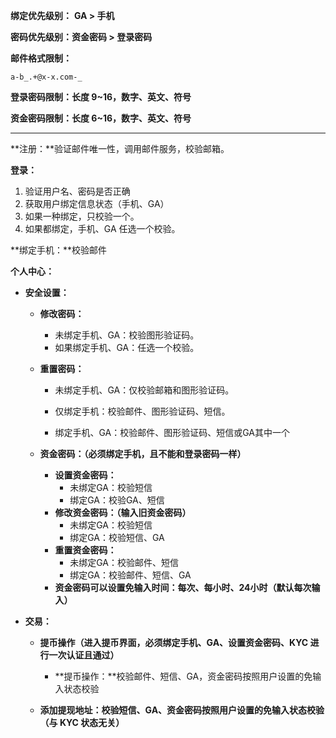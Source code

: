 **绑定优先级别：** **GA &gt; 手机**

**密码优先级别：资金密码 &gt; 登录密码**

**邮件格式限制：**

```
a-b_.+@x-x.com-_
```

**登录密码限制：长度 9~16，数字、英文、符号**

**资金密码限制：长度 6~16，数字、英文、符号**

---

**注册：**验证邮件唯一性，调用邮件服务，校验邮箱。

**登录：**

1. 验证用户名、密码是否正确
2. 获取用户绑定信息状态（手机、GA）
3. 如果一种绑定，只校验一个。
4. 如果都绑定，手机、GA 任选一个校验。

**绑定手机：**校验邮件

**个人中心：**

* **安全设置：**

  * **修改密码：**
    * 未绑定手机、GA：校验图形验证码。
    * 如果绑定手机、GA：任选一个校验。
  * **重置密码：**

    * 未绑定手机、GA：仅校验邮箱和图形验证码。

    * 仅绑定手机：校验邮件、图形验证码、短信。

    * 绑定手机、GA：校验邮件、图形验证码、短信或GA其中一个

  * **资金密码：（必须绑定手机，且不能和登录密码一样）**

    * **设置资金密码：**
      * 未绑定GA：校验短信
      * 绑定GA：校验GA、短信
    * **修改资金密码：（输入旧资金密码）**
      * 未绑定GA：校验短信
      * 绑定GA：校验短信、GA
    * **重置资金密码：**
      * 未绑定GA：校验邮件、短信
      * 绑定GA：校验邮件、短信、GA
    * **资金密码可以设置免输入时间：每次、每小时、24小时（默认每次输入）**

* **交易：**

  * **提币操作（进入提币界面，必须绑定手机、GA、设置资金密码、KYC 进行一次认证且通过）**

    * **提币操作：**校验邮件、短信、GA，资金密码按照用户设置的免输入状态校验

  * **添加提现地址：**校验短信、GA、资金密码按照用户设置的免输入状态校验**（与 KYC 状态无关）**



